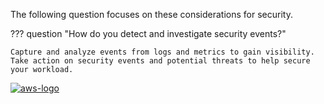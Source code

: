 The following question focuses on these considerations for security.

??? question "How do you detect and investigate security events?"

    Capture and analyze events from logs and metrics to gain visibility. Take action on security events and potential threats to help secure your workload.
    

<a href="https://docs.aws.amazon.com/wellarchitected/latest/framework/sec-detection.html">![aws-logo](https://img.shields.io/badge/Amazon_AWS-FF9900?style=for-the-badge&logo=amazonaws&logoColor=white)</a>